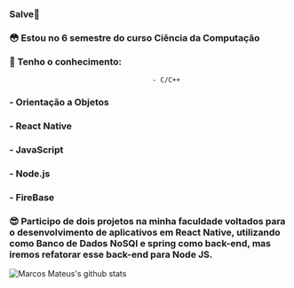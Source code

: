 ### Salve👋

### :flushed: Estou no 6 semestre do curso Ciência da Computação 
### :see_no_evil:	Tenho o conhecimento: 
                                        - C/C++
###                                     - Orientação a Objetos
###                                     - React Native
###                                     - JavaScript
###                                     - Node.js
###                                     - FireBase
### :sunglasses: Participo de dois projetos na minha faculdade voltados para o desenvolvimento de aplicativos em React Native, utilizando como Banco de Dados NoSQl e spring como back-end, mas iremos refatorar esse back-end para Node JS.


![Marcos Mateus's github stats](https://github-readme-stats.vercel.app/api?username=MarcosMateusOS&show_icons=true&theme=radical)
<!--
**MarcosMateusOS/MarcosMateusOS** is a ✨ _special_ ✨ repository because its `README.md` (this file) appears on your GitHub profile.


### Salve :star_struck:!

### :flushed: Estou no 6 semestre do curso Ciência da Computação
### :see_no_evil:	Tenho o conhecimento: - C/C++
###                                     - Orientação a Objetos
###                                     - React Native
###                                     - Java Script
###                                     - Node JS
###                                     - FireBase
### :sunglasses: Participo de dois projetos na minha faculdade voltados para o desenvolvimento de aplicativos em React Native, utilizando como Banco de Dados NoSQl e spring como back-end, mas iremos refatorar esse back-end para Node JS.

